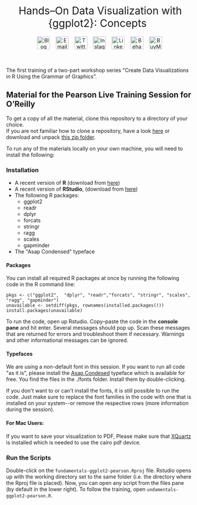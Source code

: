 <h1 style="font-weight:normal" align="center">
  &nbsp;Hands–On Data Visualization with {ggplot2}: Concepts&nbsp;
</h1>

<div align="center">

&nbsp;&nbsp;&nbsp;
<a href="https://www.cedricscherer.com"><img border="0" alt="Blog" src="https://assets.dryicons.com/uploads/icon/svg/4926/home.svg" width="35" height="35"></a>&nbsp;&nbsp;&nbsp;
<a href="mailto:hello@cedricscherer.com"><img border="0" alt="Email" src="https://assets.dryicons.com/uploads/icon/svg/8009/02dc3a5c-6504-4347-85fb-3f510cfecc45.svg" width="35" height="35"></a>&nbsp;&nbsp;&nbsp;
<a href="https://twitter.com/CedScherer"><img border="0" alt="Twitter" src="https://assets.dryicons.com/uploads/icon/svg/8385/c23f7ffc-ca8d-4246-8978-ce9f6d5bcc99.svg" width="35" height="35"></a>&nbsp;&nbsp;&nbsp; 
<a href="https://www.instagram.com/cedscherer/"><img border="0" alt="Instagram" src="https://assets.dryicons.com/uploads/icon/svg/8330/62263227-bb78-4b42-a9a9-e222e0cc7b97.svg" width="35" height="35"></a>&nbsp;&nbsp;&nbsp;
<a href="https://www.linkedin.com/in/cedricpscherer/"><img border="0" alt="LinkedIn" src="https://assets.dryicons.com/uploads/icon/svg/8337/a347cd89-1662-4421-be90-58e5e8004eae.svg" width="35" height="35"></a>&nbsp;&nbsp;&nbsp;
<a href="https://www.behance.net/cedscherer"><img border="0" alt="Behance" src="https://assets.dryicons.com/uploads/icon/svg/8264/04073ce3-5b98-4f32-88d3-82b2ef828066.svg" width="35" height="35"></a>&nbsp;&nbsp;&nbsp;
<a href="https://www.buymeacoffee.com/z3tt"><img border="0" alt="BuyMeACoffee" src="https://www.buymeacoffee.com/assets/img/guidelines/logo-mark-3.svg" width="35" height="35"></a>&nbsp;&nbsp;&nbsp;

</div>
<br>

The first training of a two-part workshop series "Create Data Visualizations in R Using the Grammar of Graphics”.

## Material for the Pearson Live Training Session for O’Reilly

To get a copy of all the material, clone this repository to a directory of your choice.  
If you are not familiar how to clone a repository, have a look [here](https://docs.github.com/en/github/creating-cloning-and-archiving-repositories/cloning-a-repository-from-github/cloning-a-repository) or download and unpack [this zip folder](https://github.com/z3tt/fundamentals-ggplot2-pearson/archive/refs/heads/main.zip).  
  
To run any of the materials locally on your own machine, you will need to install the following:

### Installation

- A recent version of **R** (download from [here](https://cloud.r-project.org/)) 
- A recent version of **RStudio**, (download from [here](https://rstudio.com/products/rstudio/download/#download))
- The following R packages:
  + ggplot2
  + readr
  + dplyr
  + forcats
  + stringr
  + ragg
  + scales
  + gapminder
 - The "Asap Condensed" typeface
 
 #### Packages
 
You can install all required R packages at once by running the following code in the R command line:

```{r install, eval=FALSE, echo=TRUE}
pkgs <- c("ggplot2",  "dplyr", "readr","forcats", "stringr", "scales", "ragg", "gapminder")
unavailable <- setdiff(pkgs, rownames(installed.packages()))
install.packages(unavailable)
```

To run the code, open up Rstudio. Copy–paste the code in the **console pane** and hit enter. Several messages should pop up. Scan these messages that are returned for errors and troubleshoot them if necessary. Warnings and other informational messages can be ignored.

#### Typefaces

We are using a non-default font in this session. If you want to run all code "as it is", please install the [Asap Condesed](https://fonts.google.com/specimen/Asap+Condensed) typeface which is available for free. You find the files in the ./fonts folder. Install them by double-clicking.

If you don't want to or can't install the fonts, it is still possible to run the code. Just make sure to replace the font families in the code with one that is installed on your system--or remove the respective rows (more information during the session).

#### For Mac Users: 
If you want to save your visualization to PDF, Please make sure that [XQuartz](https://www.xquartz.org/) is installed which is needed to use the cairo pdf device.

### Run the Scripts 

Double-click on the `fundamentals-ggplot2-pearson.Rproj` file. Rstudio opens up with the working directory set to the same folder (i.e. the directory where the Rproj file is placed). Now, you can open any script from the files pane (by default in the lower right). To follow the training, open `undamentals-ggplot2-pearson.R`.

  
  
